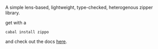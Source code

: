 A simple lens-based, lightweight, type-checked, heterogenous zipper library.

get with a 

    cabal install zippo

and check out the docs [here](http://hackage.haskell.org/package/zippo).
